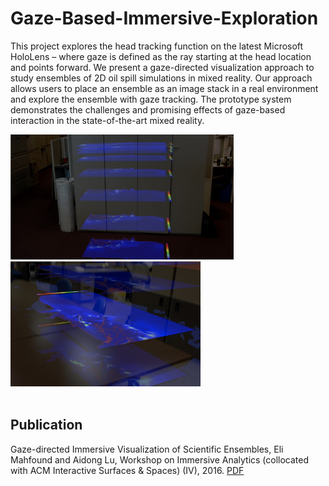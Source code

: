 # Gaze-Based-Immersive-Exploration

This project explores the head tracking function on the latest Microsoft HoloLens – where gaze is defined as the ray starting at the head location and points forward. We present a gaze-directed visualization approach to study ensembles of 2D oil spill simulations in mixed reality. Our approach allows users to place an ensemble as an image stack in a real environment and explore the ensemble with gaze tracking. The prototype system demonstrates the challenges and promising effects of gaze-based interaction in the state-of-the-art mixed reality.

<img height="200" src="https://github.com/ImmersiveAnalyticsUNCC/Gaze-Based-Immersive-Exploration/blob/master/images/example1.png">
<img height="200" src="https://github.com/ImmersiveAnalyticsUNCC/Gaze-Based-Immersive-Exploration/blob/master/images/example2.png">
<BR><BR>
  
## Publication

Gaze-directed Immersive Visualization of Scientific Ensembles, Eli Mahfound and Aidong Lu, Workshop on Immersive Analytics (collocated with ACM Interactive Surfaces & Spaces) (IV), 2016. [PDF](https://webpages.uncc.edu/alu1/papers/Ensemble-IV16.pdf)
